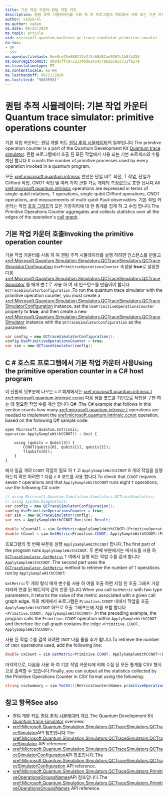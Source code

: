 ```yaml
---
title: 기본 작업 카운터-퀀텀 개발 키트
description: 퀀텀 추적 시뮬레이터를 사용 하 여 프로그램의 작업에서 사용 되는 기본 프로세스를 추적 하는 Microsoft QDK 기본 작업 카운터에 대해 알아봅니다 Q# .
author: vadym-kl
ms.author: vadym
ms.date: 06/25/2020
ms.topic: article
uid: microsoft.quantum.machines.qc-trace-simulator.primitive-counter
no-loc:
- Q#
- $$v
ms.openlocfilehash: 8ee9ce25e680112e2f3c68d82ae9267c1b0fb355
ms.sourcegitcommit: 9b0d1ffc8752334bd6145457a826505cc31fa27a
ms.translationtype: MT
ms.contentlocale: ko-KR
ms.lasthandoff: 09/21/2020
ms.locfileid: "90835981"
---
```

# <a name="quantum-trace-simulator-primitive-operations-counter"></a><span data-ttu-id="11d11-103">퀀텀 추적 시뮬레이터: 기본 작업 카운터</span><span class="sxs-lookup"><span data-stu-id="11d11-103">Quantum trace simulator: primitive operations counter</span></span>

<span data-ttu-id="11d11-104">기본 작업 카운터는 퀀텀 개발 키트 [퀀텀 추적 시뮬레이터](xref:microsoft.quantum.machines.qc-trace-simulator.intro)의 일부입니다.</span><span class="sxs-lookup"><span data-stu-id="11d11-104">The primitive operation counter is a part of the Quantum Development Kit [Quantum trace simulator](xref:microsoft.quantum.machines.qc-trace-simulator.intro).</span></span> <span data-ttu-id="11d11-105">퀀텀 프로그램에서 호출 된 모든 작업에서 사용 되는 기본 프로세스의 수를 계산 합니다.</span><span class="sxs-lookup"><span data-stu-id="11d11-105">It counts the number of primitive processes used by every operation invoked in a quantum program.</span></span> 

<span data-ttu-id="11d11-106">모든 <xref:microsoft.quantum.intrinsic> 연산은 단일 비트 회전, T 작업, 단일가 Clifford 작업, CNOT 작업 및 여러 가지 관찰 가능 개체의 측정값으로 표현 됩니다.</span><span class="sxs-lookup"><span data-stu-id="11d11-106">All <xref:microsoft.quantum.intrinsic> operations are expressed in terms of single-qubit rotations, T operations, single-qubit Clifford operations, CNOT operations, and measurements of multi-qubit Pauli observables.</span></span> <span data-ttu-id="11d11-107">기본 작업 카운터는 작업 [호출 그래프](https://en.wikipedia.org/wiki/Call_graph)의 모든 가장자리에 대 한 통계를 집계 하 고 수집 합니다.</span><span class="sxs-lookup"><span data-stu-id="11d11-107">The Primitive Operations Counter aggregates and collects statistics over all the edges of the operation's [call graph](https://en.wikipedia.org/wiki/Call_graph).</span></span>

## <a name="invoking-the-primitive-operation-counter"></a><span data-ttu-id="11d11-108">기본 작업 카운터 호출</span><span class="sxs-lookup"><span data-stu-id="11d11-108">Invoking the primitive operation counter</span></span>

<span data-ttu-id="11d11-109">기본 작업 카운터를 사용 하 여 퀀텀 추적 시뮬레이터를 실행 하려면 인스턴스를 만들고 <xref:Microsoft.Quantum.Simulation.Simulators.QCTraceSimulators.QCTraceSimulatorConfiguration> `UsePrimitiveOperationsCounter` 속성을 **true**로 설정한 다음 <xref:Microsoft.Quantum.Simulation.Simulators.QCTraceSimulators.QCTraceSimulator> 를 매개 변수로 사용 하 여 새 인스턴스를 만들어야 합니다 `QCTraceSimulatorConfiguration` .</span><span class="sxs-lookup"><span data-stu-id="11d11-109">To run the quantum trace simulator with the primitive operation counter, you must create a <xref:Microsoft.Quantum.Simulation.Simulators.QCTraceSimulators.QCTraceSimulatorConfiguration> instance, set the `UsePrimitiveOperationsCounter` property to **true**, and then create a new <xref:Microsoft.Quantum.Simulation.Simulators.QCTraceSimulators.QCTraceSimulator> instance with the `QCTraceSimulatorConfiguration` as the parameter.</span></span>

```csharp
var config = new QCTraceSimulatorConfiguration();
config.UsePrimitiveOperationsCounter = true;
var sim = new QCTraceSimulator(config);
```

## <a name="using-the-primitive-operation-counter-in-a-c-host-program"></a><span data-ttu-id="11d11-110">C # 호스트 프로그램에서 기본 작업 카운터 사용</span><span class="sxs-lookup"><span data-stu-id="11d11-110">Using the primitive operation counter in a C# host program</span></span>

<span data-ttu-id="11d11-111">이 단원의 뒷부분에 나오는 c # 예제에서는 <xref:microsoft.quantum.intrinsic.t> <xref:microsoft.quantum.intrinsic.ccnot> 다음 샘플 코드를 기반으로 작업을 구현 하는 데 필요한 작업 수를 계산 합니다 Q# .</span><span class="sxs-lookup"><span data-stu-id="11d11-111">The C# example that follows in this section counts how many <xref:microsoft.quantum.intrinsic.t> operations are needed to implement the <xref:microsoft.quantum.intrinsic.ccnot> operation, based on the following Q# sample code:</span></span>

```qsharp
open Microsoft.Quantum.Intrinsic;
operation ApplySampleWithCCNOT() : Unit {

    using (qubits = Qubit[3]) {
        CCNOT(qubits[0], qubits[1], qubits[2]);
        T(qubits[0]);
    }
}
```

<span data-ttu-id="11d11-112">에서 일곱 개의 `CCNOT` 작업이 필요 하 `T` 고 `ApplySampleWithCCNOT` 8 개의 작업을 실행 하는지 확인 하려면 `T` 다음 c # 코드를 사용 합니다.</span><span class="sxs-lookup"><span data-stu-id="11d11-112">To check that `CCNOT` requires seven `T` operations and that `ApplySampleWithCCNOT` runs eight `T` operations, use the following C# code:</span></span>

```csharp 
// using Microsoft.Quantum.Simulation.Simulators.QCTraceSimulators;
// using System.Diagnostics;
var config = new QCTraceSimulatorConfiguration();
config.UsePrimitiveOperationsCounter = true;
var sim = new QCTraceSimulator(config);
var res = ApplySampleWithCCNOT.Run(sim).Result;

double tCountAll = sim.GetMetric<ApplySampleWithCCNOT>(PrimitiveOperationsGroupsNames.T);
double tCount = sim.GetMetric<Primitive.CCNOT, ApplySampleWithCCNOT>(PrimitiveOperationsGroupsNames.T);
```

<span data-ttu-id="11d11-113">프로그램의 첫 번째 부분을 실행 `ApplySampleWithCCNOT` 합니다.</span><span class="sxs-lookup"><span data-stu-id="11d11-113">The first part of the program runs `ApplySampleWithCCNOT`.</span></span> <span data-ttu-id="11d11-114">두 번째 부분에서는 메서드를 사용 하 [`QCTraceSimulator.GetMetric`](https://docs.microsoft.com/dotnet/api/microsoft.quantum.simulation.simulators.qctracesimulators.qctracesimulator.getmetric) `T` 여에서 실행 되는 작업 수를 검색 합니다 `ApplySampleWithCCNOT` .</span><span class="sxs-lookup"><span data-stu-id="11d11-114">The second part uses the [`QCTraceSimulator.GetMetric`](https://docs.microsoft.com/dotnet/api/microsoft.quantum.simulation.simulators.qctracesimulators.qctracesimulator.getmetric) method to retrieve the number of `T` operations run by `ApplySampleWithCCNOT`:</span></span> 

<span data-ttu-id="11d11-115">`GetMetric`두 개의 형식 매개 변수를 사용 하 여를 호출 하면 지정 된 호출 그래프 가장자리와 연결 된 메트릭의 값이 반환 됩니다.</span><span class="sxs-lookup"><span data-stu-id="11d11-115">When you call `GetMetric` with two type parameters, it returns the value of the metric associated with a given call graph edge.</span></span> <span data-ttu-id="11d11-116">위의 예제에서 프로그램은 `Primitive.CCNOT` 내에서 작업을 호출 `ApplySampleWithCCNOT` 하므로 호출 그래프는에 지를 포함 합니다 `<Primitive.CCNOT, ApplySampleWithCCNOT>` .</span><span class="sxs-lookup"><span data-stu-id="11d11-116">In the preceding example, the program calls the `Primitive.CCNOT` operation  within `ApplySampleWithCCNOT` and therefore the call graph contains the edge `<Primitive.CCNOT, ApplySampleWithCCNOT>`.</span></span> 

<span data-ttu-id="11d11-117">사용 된 작업 수를 검색 하려면 `CNOT` 다음 줄을 추가 합니다.</span><span class="sxs-lookup"><span data-stu-id="11d11-117">To retrieve the number of `CNOT` operations used, add the following line:</span></span>
```csharp
double cxCount = sim.GetMetric<Primitive.CCNOT, ApplySampleWithCCNOT>(PrimitiveOperationsGroupsNames.CX);
```

<span data-ttu-id="11d11-118">마지막으로, 다음을 사용 하 여 기본 작업 카운터에 의해 수집 된 모든 통계를 CSV 형식으로 출력할 수 있습니다.</span><span class="sxs-lookup"><span data-stu-id="11d11-118">Finally, you can output all the statistics collected by the Primitive Operations Counter in CSV format using the following:</span></span>
```csharp
string csvSummary = sim.ToCSV()[MetricsCountersNames.primitiveOperationsCounter];
```

## <a name="see-also"></a><span data-ttu-id="11d11-119">참고 항목</span><span class="sxs-lookup"><span data-stu-id="11d11-119">See also</span></span>

- <span data-ttu-id="11d11-120">퀀텀 개발 키트 [퀀텀 추적 시뮬레이터](xref:microsoft.quantum.machines.qc-trace-simulator.intro) 개요.</span><span class="sxs-lookup"><span data-stu-id="11d11-120">The Quantum Development Kit [Quantum trace simulator](xref:microsoft.quantum.machines.qc-trace-simulator.intro) overview.</span></span>
- <span data-ttu-id="11d11-121"><xref:Microsoft.Quantum.Simulation.Simulators.QCTraceSimulators.QCTraceSimulator>API 참조입니다.</span><span class="sxs-lookup"><span data-stu-id="11d11-121">The <xref:Microsoft.Quantum.Simulation.Simulators.QCTraceSimulators.QCTraceSimulator> API reference.</span></span>
- <span data-ttu-id="11d11-122"><xref:Microsoft.Quantum.Simulation.Simulators.QCTraceSimulators.QCTraceSimulatorConfiguration>API 참조입니다.</span><span class="sxs-lookup"><span data-stu-id="11d11-122">The <xref:Microsoft.Quantum.Simulation.Simulators.QCTraceSimulators.QCTraceSimulatorConfiguration> API reference.</span></span>
- <span data-ttu-id="11d11-123"><xref:Microsoft.Quantum.Simulation.Simulators.QCTraceSimulators.PrimitiveOperationsGroupsNames>API 참조입니다.</span><span class="sxs-lookup"><span data-stu-id="11d11-123">The <xref:Microsoft.Quantum.Simulation.Simulators.QCTraceSimulators.PrimitiveOperationsGroupsNames> API reference.</span></span>